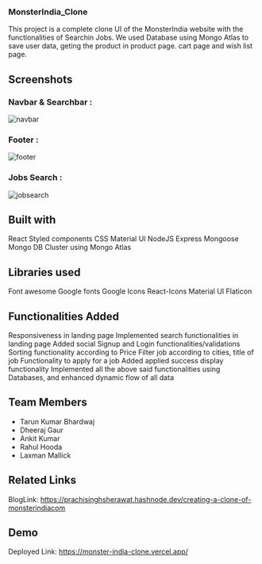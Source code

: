 ### MonsterIndia_Clone

This project is a complete clone UI of the MonsterIndia website with the functionalities of Searchin Jobs. We used Database using Mongo Atlas to save user data, geting the product in product page. cart page and wish list page.

## Screenshots
### Navbar & Searchbar :
![navbar](https://user-images.githubusercontent.com/45921293/161429933-174ad69e-5135-4cf5-b1e8-fbbdad0ec0df.PNG)

### Footer :
![footer](https://user-images.githubusercontent.com/45921293/161429961-9d68adb6-9815-4bbc-9b4d-4e1858d9a6e3.PNG)

### Jobs Search :
![jobsearch](https://user-images.githubusercontent.com/45921293/161430002-ec242226-fa04-4e9c-84ae-2b654d65f9c9.PNG)




## Built with
React
Styled components
CSS
Material UI
NodeJS
Express
Mongoose
Mongo DB Cluster using Mongo Atlas

## Libraries used
Font awesome
Google fonts
Google Icons
React-Icons
Material UI
Flaticon

## Functionalities Added
Responsiveness in landing page
Implemented search functionalities in landing page
Added social Signup and Login functionalities/validations
Sorting functionality according to Price
Filter job according to cities, title of job
Functionality to apply for a job
Added applied success display functionality
Implemented all the above said functionalities using Databases, and enhanced dynamic flow of all data

## Team Members
<ul>
  <li>Tarun Kumar Bhardwaj</li>
  <li>Dheeraj Gaur</li>
  <li>Ankit Kumar</li>
  <li>Rahul Hooda</li>
  <li>Laxman Mallick</li>
</ul>

## Related Links
BlogLink: https://prachisinghsherawat.hashnode.dev/creating-a-clone-of-monsterindiacom

## Demo
Deployed Link: https://monster-india-clone.vercel.app/
